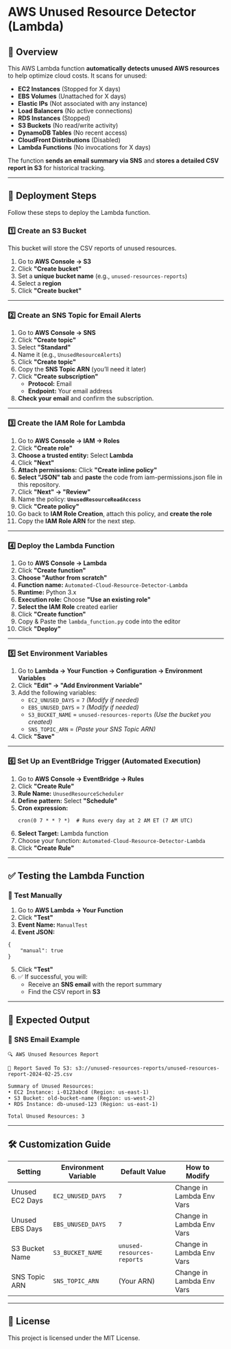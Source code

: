 # AWS Unused Resource Detector (Lambda)

## 📌 Overview
This AWS Lambda function **automatically detects unused AWS resources** to help optimize cloud costs. It scans for unused:
- **EC2 Instances** (Stopped for X days)
- **EBS Volumes** (Unattached for X days)
- **Elastic IPs** (Not associated with any instance)
- **Load Balancers** (No active connections)
- **RDS Instances** (Stopped)
- **S3 Buckets** (No read/write activity)
- **DynamoDB Tables** (No recent access)
- **CloudFront Distributions** (Disabled)
- **Lambda Functions** (No invocations for X days)

The function **sends an email summary via SNS** and **stores a detailed CSV report in S3** for historical tracking.

---

## 🚀 **Deployment Steps**
Follow these steps to deploy the Lambda function.

### **1️⃣ Create an S3 Bucket**
This bucket will store the CSV reports of unused resources.
1. Go to **AWS Console → S3**  
2. Click **"Create bucket"**  
3. Set a **unique bucket name** (e.g., `unused-resources-reports`)  
4. Select a **region**  
5. Click **"Create bucket"**

---

### **2️⃣ Create an SNS Topic for Email Alerts**
1. Go to **AWS Console → SNS**  
2. Click **"Create topic"**  
3. Select **"Standard"**  
4. Name it (e.g., `UnusedResourceAlerts`) 
5. Click **"Create topic"**  
6. Copy the **SNS Topic ARN** (you’ll need it later)  
7. Click **"Create subscription"**
   - **Protocol:** Email  
   - **Endpoint:** Your email address  
8. **Check your email** and confirm the subscription.

---

### **3️⃣ Create the IAM Role for Lambda**
1. Go to **AWS Console → IAM → Roles**  
2. Click **"Create role"**  
3. **Choose a trusted entity:** Select **Lambda**  
4. Click **"Next"**  
5. **Attach permissions:** Click **"Create inline policy"**  
6. **Select "JSON" tab** and **paste** the code from iam-permissions.json file in this repository.
7. Click **"Next" → "Review"**  
8. Name the policy: **`UnusedResourceReadAccess`**  
9. Click **"Create policy"**  
10. Go back to **IAM Role Creation**, attach this policy, and **create the role**  
11. Copy the **IAM Role ARN** for the next step.

---

### **4️⃣ Deploy the Lambda Function**
1. Go to **AWS Console → Lambda**
2. Click **"Create function"**  
3. **Choose "Author from scratch"**  
4. **Function name:** `Automated-Cloud-Resource-Detector-Lambda`
5. **Runtime:** Python 3.x  
6. **Execution role:** Choose **"Use an existing role"**  
7. **Select the IAM Role** created earlier  
8. Click **"Create function"**  
9. Copy & Paste the `lambda_function.py` code into the editor  
10. Click **"Deploy"**

---

### **5️⃣ Set Environment Variables**
1. Go to **Lambda → Your Function → Configuration → Environment Variables**  
2. Click **"Edit" → "Add Environment Variable"**  
3. Add the following variables:
   - `EC2_UNUSED_DAYS` = `7` *(Modify if needed)*
   - `EBS_UNUSED_DAYS` = `7` *(Modify if needed)*
   - `S3_BUCKET_NAME` = `unused-resources-reports` *(Use the bucket you created)*
   - `SNS_TOPIC_ARN` = *(Paste your SNS Topic ARN)*
4. Click **"Save"**

---

### **6️⃣ Set Up an EventBridge Trigger (Automated Execution)**
1. Go to **AWS Console → EventBridge → Rules**
2. Click **"Create Rule"**
3. **Rule Name:** `UnusedResourceScheduler`
4. **Define pattern:** Select **"Schedule"**
5. **Cron expression:**  
   ```
   cron(0 7 * * ? *)  # Runs every day at 2 AM ET (7 AM UTC)
   ```
6. **Select Target:** Lambda function  
7. Choose your function: `Automated-Cloud-Resource-Detector-Lambda`
8. Click **"Create Rule"**

---

## ✅ **Testing the Lambda Function**
### **🔹 Test Manually**
1. Go to **AWS Lambda → Your Function**
2. Click **"Test"**
3. **Event Name:** `ManualTest`
4. **Event JSON:**
```
{
    "manual": true
}
```
5. Click **"Test"**
6. ✅ If successful, you will:
   - Receive an **SNS email** with the report summary
   - Find the CSV report in **S3**

---

## 📂 **Expected Output**
### **🔹 SNS Email Example**
```
🔍 AWS Unused Resources Report

📂 Report Saved To S3: s3://unused-resources-reports/unused-resources-report-2024-02-25.csv

Summary of Unused Resources:
• EC2 Instance: i-0123abcd (Region: us-east-1)
• S3 Bucket: old-bucket-name (Region: us-west-2)
• RDS Instance: db-unused-123 (Region: us-east-1)

Total Unused Resources: 3
```

---

## 🛠 **Customization Guide**
| **Setting**       | **Environment Variable** | **Default Value** | **How to Modify** |
|-------------------|------------------------|-------------------|-------------------|
| Unused EC2 Days  | `EC2_UNUSED_DAYS`       | `7`               | Change in Lambda Env Vars |
| Unused EBS Days  | `EBS_UNUSED_DAYS`       | `7`               | Change in Lambda Env Vars |
| S3 Bucket Name   | `S3_BUCKET_NAME`        | `unused-resources-reports` | Change in Lambda Env Vars |
| SNS Topic ARN    | `SNS_TOPIC_ARN`         | (Your ARN)        | Change in Lambda Env Vars |

---

## 📌 **License**
This project is licensed under the MIT License.
